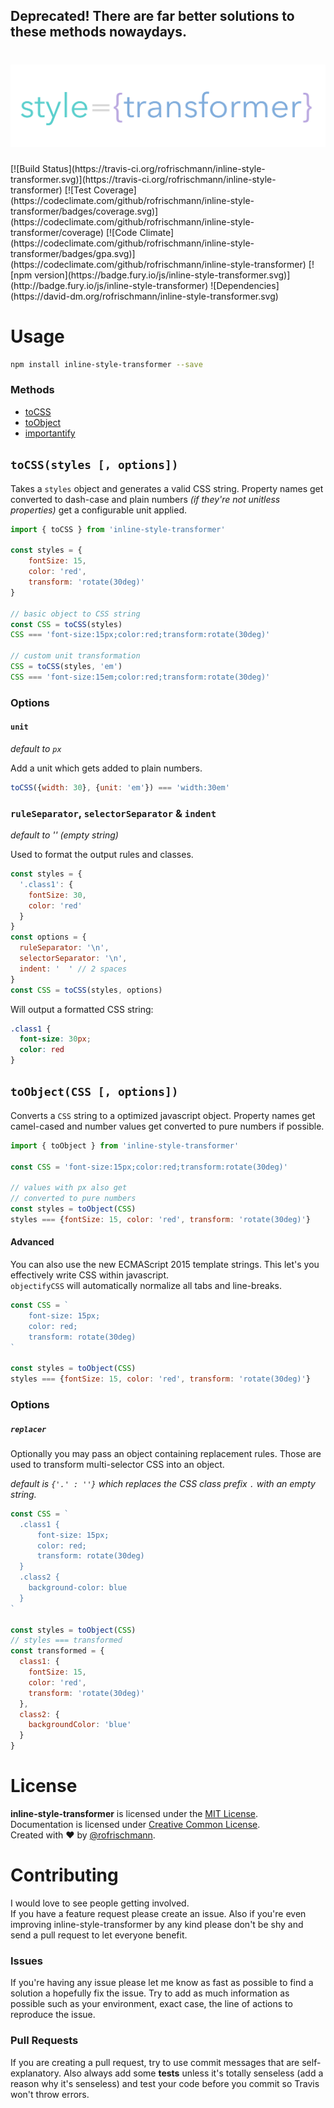 ## Deprecated! There are far better solutions to these methods nowaydays. 

<h1 align="center"><img src="docs/res/logo.png" width=600></div>
</h1>
[![Build Status](https://travis-ci.org/rofrischmann/inline-style-transformer.svg)](https://travis-ci.org/rofrischmann/inline-style-transformer)
[![Test Coverage](https://codeclimate.com/github/rofrischmann/inline-style-transformer/badges/coverage.svg)](https://codeclimate.com/github/rofrischmann/inline-style-transformer/coverage)
[![Code Climate](https://codeclimate.com/github/rofrischmann/inline-style-transformer/badges/gpa.svg)](https://codeclimate.com/github/rofrischmann/inline-style-transformer)
[![npm version](https://badge.fury.io/js/inline-style-transformer.svg)](http://badge.fury.io/js/inline-style-transformer)
![Dependencies](https://david-dm.org/rofrischmann/inline-style-transformer.svg)


# Usage
```sh
npm install inline-style-transformer --save
```
### Methods
* [toCSS](#tocssstyles--options)
* [toObject](#toObjectcss--options)
* [importantify](#importantifystyles)

## `toCSS(styles [, options])`
Takes a `styles` object and generates a valid CSS string. Property names get converted to dash-case and plain numbers *(if they're not unitless properties)* get a configurable unit applied.
```javascript
import { toCSS } from 'inline-style-transformer'

const styles = {
	fontSize: 15,
	color: 'red',
	transform: 'rotate(30deg)'
}

// basic object to CSS string
const CSS = toCSS(styles)
CSS === 'font-size:15px;color:red;transform:rotate(30deg)'

// custom unit transformation
CSS = toCSS(styles, 'em')
CSS === 'font-size:15em;color:red;transform:rotate(30deg)'
```

### Options
#### `unit`
*default to `px`*

Add a unit which gets added to plain numbers.
```javascript
toCSS({width: 30}, {unit: 'em'}) === 'width:30em'
```

### `ruleSeparator`, `selectorSeparator` & `indent`
*default to '' (empty string)*

Used to format the output rules and classes.

```javascript
const styles = {
  '.class1': {
    fontSize: 30,
    color: 'red'
  }
}
const options = {
  ruleSeparator: '\n',
  selectorSeparator: '\n',
  indent: '  ' // 2 spaces
}
const CSS = toCSS(styles, options)
```
Will output a formatted CSS string:
```CSS
.class1 {
  font-size: 30px;
  color: red
}
```


## `toObject(CSS [, options])`
Converts a `CSS` string to a optimized javascript object. Property names get camel-cased and number values get converted to pure numbers if possible.

```javascript
import { toObject } from 'inline-style-transformer'

const CSS = 'font-size:15px;color:red;transform:rotate(30deg)'

// values with px also get
// converted to pure numbers
const styles = toObject(CSS)
styles === {fontSize: 15, color: 'red', transform: 'rotate(30deg)'}
```
#### Advanced
You can also use the new ECMAScript 2015 template strings. This let's you effectively write CSS within javascript. <br>
`objectifyCSS` will automatically normalize all tabs and line-breaks.

```javascript
const CSS = `
	font-size: 15px;
	color: red;
	transform: rotate(30deg)
`

const styles = toObject(CSS)
styles === {fontSize: 15, color: 'red', transform: 'rotate(30deg)'}
```

### Options
##### `replacer`
Optionally you may pass an object containing replacement rules. Those are used to transform multi-selector CSS into an object.

*default is `{'.' : ''}` which replaces the CSS class prefix `.` with an empty string.*

```javascript
const CSS = `
  .class1 {
	  font-size: 15px;
	  color: red;
	  transform: rotate(30deg)
  }
  .class2 {
    background-color: blue
  }
`

const styles = toObject(CSS)
// styles === transformed
const transformed = {
  class1: {
    fontSize: 15,
    color: 'red',
    transform: 'rotate(30deg)'
  },
  class2: {
    backgroundColor: 'blue'
  }
}
```

# License
**inline-style-transformer** is licensed under the [MIT License](http://opensource.org/licenses/MIT).<br>
Documentation is licensed under [Creative Common License](http://creativecommons.org/licenses/by/4.0/).<br>
Created with ♥ by [@rofrischmann](http://rofrischmann.de).

# Contributing
I would love to see people getting involved.<br>
If you have a feature request please create an issue. Also if you're even improving inline-style-transformer by any kind please don't be shy and send a pull request to let everyone benefit.

### Issues
If you're having any issue please let me know as fast as possible to find a solution a hopefully fix the issue. Try to add as much information as possible such as your environment, exact case, the line of actions to reproduce the issue.

### Pull Requests
If you are creating a pull request, try to use commit messages that are self-explanatory. Also always add some **tests** unless it's totally senseless (add a reason why it's senseless) and test your code before you commit so Travis won't throw errors.
